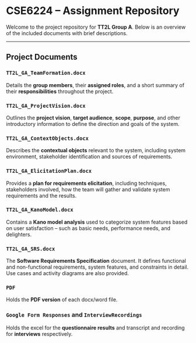 # CSE6224 – Assignment Repository

Welcome to the project repository for **TT2L Group A**. Below is an overview of the included documents with brief descriptions.

---

## Project Documents

### `TT2L_GA_TeamFormation.docx`
Details the **group members**, their **assigned roles**, and a short summary of their **responsibilities** throughout the project.

### `TT2L_GA_ProjectVision.docx`
Outlines the **project vision**, **target audience**, **scope**, **purpose**, and other introductory information to define the direction and goals of the system.

### `TT2L_GA_ContextObjects.docx`
Describes the **contextual objects** relevant to the system, including system environment, stakeholder identification and sources of requirements.

### `TT2L_GA_ElicitationPlan.docx`
Provides a **plan for requirements elicitation**, including techniques, stakeholders involved, how the team will gather and validate system requirements and the results.

### `TT2L_GA_KanoModel.docx`
Contains a **Kano model analysis** used to categorize system features based on user satisfaction – such as basic needs, performance needs, and delighters.

### `TT2L_GA_SRS.docx`
The **Software Requirements Specification** document. It defines functional and non-functional requirements, system features, and constraints in detail. Use cases and activity diagrams are also provided.

### `PDF`
Holds the **PDF version** of each docx/word file.

### `Google Form Responses` and `InterviewRecordings`
Holds the excel for the **questionnaire results** and transcript and recording for **interviews** respectively.
